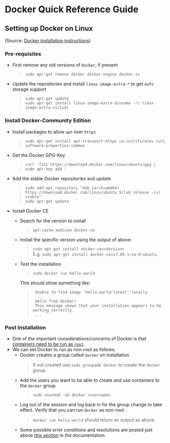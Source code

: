# Docker Quick Reference Guide


## Setting up Docker on Linux
(Source: [Docker installation instructions](https://docs.docker.com/engine/installation/linux/docker-ce/ubuntu/#upgrade-docker-ce))

### Pre-requisites

- First remove any old versions of `Docker`, if present
  > `sudo apt-get remove docker docker-engine docker.io`
- Update the repositories and install `linux-image-extra-*` to get `aufs` storage support
  > `sudo apt-get update` <br>
  > `sudo apt-get install linux-image-extra-$(uname -r) linux-image-extra-virtual`

### Install Docker-Community Edition

- Install packages to allow `apt` over `https`
  > `sudo apt-get install apt-transport-https ca-certificates curl software-properties-common`
- Get the Docker GPG-Key
  > `curl -fsSL https://download.docker.com/linux/ubuntu/gpg | sudo apt-key add -`
- Add the stable Docker repositories and update
  > `sudo add-apt-repository "deb [arch=amd64] https://download.docker.com/linux/ubuntu $(lsb_release -cs) stable"` <br>
  > `sudo apt-get update`
- Install Docker CE
  - Search for the version to install
    > `apt-cache madison docker-ce`
  - Install the specific version using the output of above
    > `sudo apt-get install docker-ce=<Version>` <br>
    > E.g. `sudo apt-get install docker-ce=17.09.1~ce-0~ubuntu` 
  - Test the installation
    > `sudo docker run hello-world`
    
    This should show something like:<br>
    > ``` 
    >  Unable to find image 'hello-world:latest' locally 
    >  ...
    >  Hello from Docker!
    >  This message shows that your installation appears to be working correctly.
    >  ... ```

### Post Installation

- One of the important considerations/concerns of Docker is that [containers need to be run as `root`](https://docs.docker.com/engine/installation/linux/linux-postinstall/).
- We can set Docker to run as non-root as follows.
  - Docker creates a group called `docker` on installation 
    > If not created use `sudo groupadd docker` to create the `docker` group.
  - Add the users you want to be able to create and use containers to the `docker` group
    > `sudo usermod -aG docker <username>`
  - Log out of the session and log back in for the group change to take effect. Verify that you can run `docker` as non-root
    > `docker run hello-world` should return an output as above.
  - Some possible error conditions and resolutions are posted just above [this section](https://docs.docker.com/engine/installation/linux/linux-postinstall/#configure-docker-to-start-on-boot) in the documentation.

